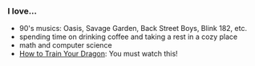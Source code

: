 ### I love...

- 90's musics: Oasis, Savage Garden, Back Street Boys, Blink 182, etc.
- spending time on drinking coffee and taking a rest in a cozy place
- math and computer science
- [How to Train Your Dragon](https://en.wikipedia.org/wiki/How_to_Train_Your_Dragon): You must watch this!
